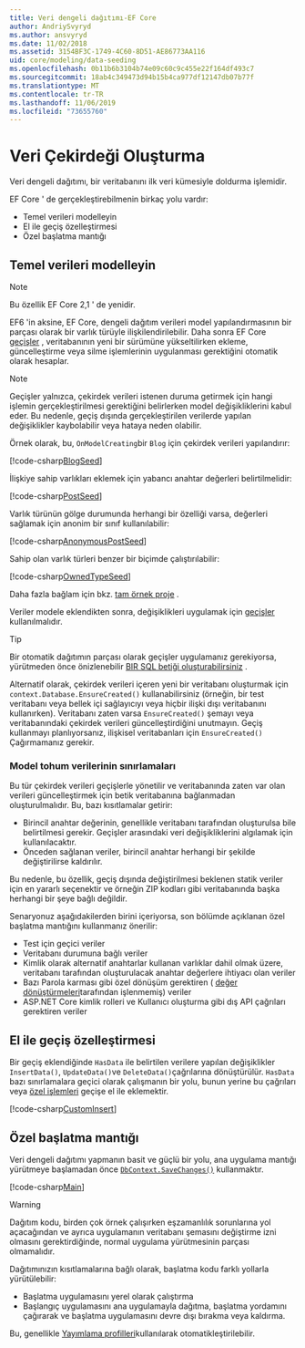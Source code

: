 ```yaml
---
title: Veri dengeli dağıtımı-EF Core
author: AndriySvyryd
ms.author: ansvyryd
ms.date: 11/02/2018
ms.assetid: 3154BF3C-1749-4C60-8D51-AE86773AA116
uid: core/modeling/data-seeding
ms.openlocfilehash: 0b11b6b3104b74e09c60c9c455e22f164df493c7
ms.sourcegitcommit: 18ab4c349473d94b15b4ca977df12147db07b77f
ms.translationtype: MT
ms.contentlocale: tr-TR
ms.lasthandoff: 11/06/2019
ms.locfileid: "73655760"
---
```

# <a name="data-seeding"></a>Veri Çekirdeği Oluşturma

Veri dengeli dağıtımı, bir veritabanını ilk veri kümesiyle doldurma işlemidir.

EF Core ' de gerçekleştirebilmenin birkaç yolu vardır:

* Temel verileri modelleyin
* El ile geçiş özelleştirmesi
* Özel başlatma mantığı

## <a name="model-seed-data"></a>Temel verileri modelleyin

> [!NOTE]
> Bu özellik EF Core 2,1 ' de yenidir.

EF6 'in aksine, EF Core, dengeli dağıtım verileri model yapılandırmasının bir parçası olarak bir varlık türüyle ilişkilendirilebilir. Daha sonra EF Core [geçişler](xref:core/managing-schemas/migrations/index) , veritabanının yeni bir sürümüne yükseltilirken ekleme, güncelleştirme veya silme işlemlerinin uygulanması gerektiğini otomatik olarak hesaplar.

> [!NOTE]
> Geçişler yalnızca, çekirdek verileri istenen duruma getirmek için hangi işlemin gerçekleştirilmesi gerektiğini belirlerken model değişikliklerini kabul eder. Bu nedenle, geçiş dışında gerçekleştirilen verilerde yapılan değişiklikler kaybolabilir veya hataya neden olabilir.

Örnek olarak, bu, `OnModelCreating`bir `Blog` için çekirdek verileri yapılandırır:

[!code-csharp[BlogSeed](../../../samples/core/Modeling/DataSeeding/DataSeedingContext.cs?name=BlogSeed)]

İlişkiye sahip varlıkları eklemek için yabancı anahtar değerleri belirtilmelidir:

[!code-csharp[PostSeed](../../../samples/core/Modeling/DataSeeding/DataSeedingContext.cs?name=PostSeed)]

Varlık türünün gölge durumunda herhangi bir özelliği varsa, değerleri sağlamak için anonim bir sınıf kullanılabilir:

[!code-csharp[AnonymousPostSeed](../../../samples/core/Modeling/DataSeeding/DataSeedingContext.cs?name=AnonymousPostSeed)]

Sahip olan varlık türleri benzer bir biçimde çalıştırılabilir:

[!code-csharp[OwnedTypeSeed](../../../samples/core/Modeling/DataSeeding/DataSeedingContext.cs?name=OwnedTypeSeed)]

Daha fazla bağlam için bkz. [tam örnek proje](https://github.com/aspnet/EntityFramework.Docs/tree/master/samples/core/Modeling/DataSeeding) .

Veriler modele eklendikten sonra, değişiklikleri uygulamak için [geçişler](xref:core/managing-schemas/migrations/index) kullanılmalıdır.

> [!TIP]
> Bir otomatik dağıtımın parçası olarak geçişler uygulamanız gerekiyorsa, yürütmeden önce önizlenebilir [BIR SQL betiği oluşturabilirsiniz](xref:core/managing-schemas/migrations/index#generate-sql-scripts) .

Alternatif olarak, çekirdek verileri içeren yeni bir veritabanı oluşturmak için `context.Database.EnsureCreated()` kullanabilirsiniz (örneğin, bir test veritabanı veya bellek içi sağlayıcıyı veya hiçbir ilişki dışı veritabanını kullanırken). Veritabanı zaten varsa `EnsureCreated()` şemayı veya veritabanındaki çekirdek verileri güncelleştirdiğini unutmayın. Geçiş kullanmayı planlıyorsanız, ilişkisel veritabanları için `EnsureCreated()` Çağırmamanız gerekir.

### <a name="limitations-of-model-seed-data"></a>Model tohum verilerinin sınırlamaları

Bu tür çekirdek verileri geçişlerle yönetilir ve veritabanında zaten var olan verileri güncelleştirmek için betik veritabanına bağlanmadan oluşturulmalıdır. Bu, bazı kısıtlamalar getirir:

* Birincil anahtar değerinin, genellikle veritabanı tarafından oluşturulsa bile belirtilmesi gerekir. Geçişler arasındaki veri değişikliklerini algılamak için kullanılacaktır.
* Önceden sağlanan veriler, birincil anahtar herhangi bir şekilde değiştirilirse kaldırılır.

Bu nedenle, bu özellik, geçiş dışında değiştirilmesi beklenen statik veriler için en yararlı seçenektir ve örneğin ZIP kodları gibi veritabanında başka herhangi bir şeye bağlı değildir.

Senaryonuz aşağıdakilerden birini içeriyorsa, son bölümde açıklanan özel başlatma mantığını kullanmanız önerilir:

* Test için geçici veriler
* Veritabanı durumuna bağlı veriler
* Kimlik olarak alternatif anahtarlar kullanan varlıklar dahil olmak üzere, veritabanı tarafından oluşturulacak anahtar değerlere ihtiyacı olan veriler
* Bazı Parola karması gibi özel dönüşüm gerektiren ( [değer dönüştürmeleri](xref:core/modeling/value-conversions)tarafından işlenmemiş) veriler
* ASP.NET Core kimlik rolleri ve Kullanıcı oluşturma gibi dış API çağrıları gerektiren veriler

## <a name="manual-migration-customization"></a>El ile geçiş özelleştirmesi

Bir geçiş eklendiğinde `HasData` ile belirtilen verilere yapılan değişiklikler `InsertData()`, `UpdateData()`ve `DeleteData()`çağrılarına dönüştürülür. `HasData` bazı sınırlamalara geçici olarak çalışmanın bir yolu, bunun yerine bu çağrıları veya [özel işlemleri](xref:core/managing-schemas/migrations/operations) geçişe el ile eklemektir.

[!code-csharp[CustomInsert](../../../samples/core/Modeling/DataSeeding/Migrations/20181102235626_Initial.cs?name=CustomInsert)]

## <a name="custom-initialization-logic"></a>Özel başlatma mantığı

Veri dengeli dağıtımı yapmanın basit ve güçlü bir yolu, ana uygulama mantığı yürütmeye başlamadan önce [`DbContext.SaveChanges()`](xref:core/saving/index) kullanmaktır.

[!code-csharp[Main](../../../samples/core/Modeling/DataSeeding/Program.cs?name=CustomSeeding)]

> [!WARNING]
> Dağıtım kodu, birden çok örnek çalışırken eşzamanlılık sorunlarına yol açacağından ve ayrıca uygulamanın veritabanı şemasını değiştirme izni olmasını gerektirdiğinde, normal uygulama yürütmesinin parçası olmamalıdır.

Dağıtımınızın kısıtlamalarına bağlı olarak, başlatma kodu farklı yollarla yürütülebilir:

* Başlatma uygulamasını yerel olarak çalıştırma
* Başlangıç uygulamasını ana uygulamayla dağıtma, başlatma yordamını çağırarak ve başlatma uygulamasını devre dışı bırakma veya kaldırma.

Bu, genellikle [Yayımlama profilleri](/aspnet/core/host-and-deploy/visual-studio-publish-profiles)kullanılarak otomatikleştirilebilir.
